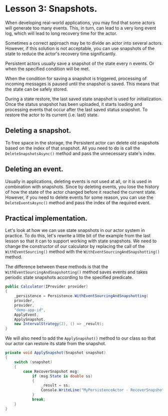 # Lesson 3: Snapshots.

When developing real-world applications, you may find that some actors will generate too many events. This, in turn, can lead to a very long event log, which will lead to long recovery time for the actor. 

Sometimes a correct approach may be to divide an actor into several actors. However, if this solution is not acceptable, you can use snapshots of the state to reduce the actor's recovery time significantly.

Persistent actors usually save a snapshot of the state every n events. Or when the specified condition will be met.

When the condition for saving a snapshot is triggered, processing of incoming messages is paused until the snapshot is saved. This means that the state can be safely stored.

During a state restore, the last saved state snapshot is used for initialization. Once the status snapshot has been uploaded, it starts loading and processing events that occur after the last saved status snapshot. To restore the actor to its current (i.e. last) state.

## Deleting a snapshot.

To free space in the storage, the Persistent actor can delete old snapshots based on the index of that snapshot. All you need to do is call the `DeleteSnapshotsAsync()` method and pass the unnecessary state's index.

## Deleting an event.

Usually in applications, deleting events is not used at all, or it is used in combination with snapshots. Since by deleting events, you lose the history of how the state of the actor changed before it reached the current state. However, if you need to delete events for some reason, you can use the `DeleteEventsAsync()` method and pass the index of the required event.

## Practical implementation.

Let's look at how we can use state snapshots in our actor system in practice. To do this, let's rewrite a little bit of the example from the last lesson so that it can to support working with state snapshots. We need to change the constructor of our calculator by replacing the call of the `WithEventSourcing()` method with the `WithEventSourcingAndSnapshotting()` method.

The difference between these methods is that the `WithEventSourcingAndSnapshotting()` method saves events and takes periodic state snapshots according to the specified predicate.

```csharp
public Calculator(IProvider provider)
{
    _persistence = Persistence.WithEventSourcingAndSnapshotting(
    provider,
    provider,
    "demo-app-id",
    ApplyEvent,
    ApplySnapshot,
    new IntervalStrategy(2), () => _result);
}
```

We will also need to add the `ApplySnapshot()` method to our class so that our actor can restore its state from the snapshot.

```csharp
private void ApplySnapshot(Snapshot snapshot)
{
    switch (snapshot)
    {
        case RecoverSnapshot msg:
            if (msg.State is double ss)
            {
                _result = ss;
                Console.WriteLine("MyPersistenceActor - RecoverSnapshot = Snapshot.Index = {0}, Snapshot.State = {1}", _persistence.Index, ss);
            }
            break;
    }
}
```

